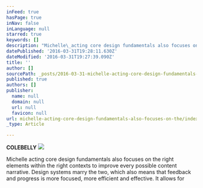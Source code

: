 ```yaml
---
inFeed: true
hasPage: true
inNav: false
inLanguage: null
starred: true
keywords: []
description: "Michelle\_acting core design fundamentals also focuses on the right elements within the right contexts to improve every possible content narrative. Design systems marry the two, which also means that feedback and progress is more focused, more efficient and effective. It allows for"
datePublished: '2016-03-31T19:28:11.630Z'
dateModified: '2016-03-31T19:27:39.090Z'
title: ''
author: []
sourcePath: _posts/2016-03-31-michelle-acting-core-design-fundamentals-also-focuses-on-the.md
published: true
authors: []
publisher:
  name: null
  domain: null
  url: null
  favicon: null
url: michelle-acting-core-design-fundamentals-also-focuses-on-the/index.html
_type: Article

---
```

**COLEBELLY**
![](https://the-grid-user-content.s3-us-west-2.amazonaws.com/ac8c3e86-3f27-4e6e-a064-f146b9d4b59b.jpg)

Michelle acting core design fundamentals also focuses on the right elements within the right contexts to improve every possible content narrative. Design systems marry the two, which also means that feedback and progress is more focused, more efficient and effective. It allows for